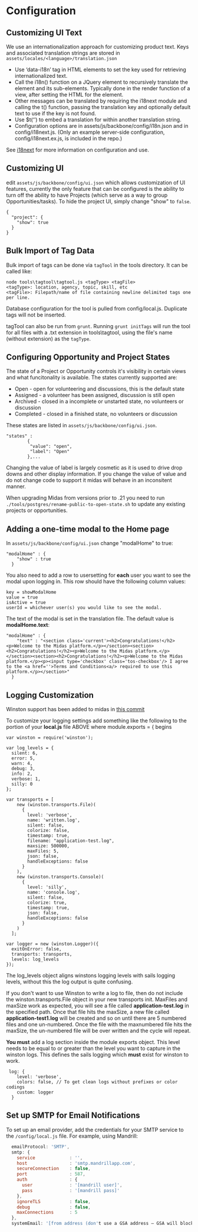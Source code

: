 Configuration
=====

## Customizing UI Text

We use an internationalization approach for customizing product text.  Keys and associated translation strings are stored in ```assets/locales/<language>/translation.json```

* Use ‘data-i18n’ tag in HTML elements to set the key used for retrieving internationalized text.
* Call the i18n() function on a JQuery element to recursively translate the element and its sub-elements. Typically done in the render function of a view, after setting the HTML for the element.
* Other messages can be translated by requiring the i18next module and calling the t() function, passing the translation key and optionally default text to use if the key is not found.
* Use $t(‘<key>’) to embed a translation for <key> within another translation string.
* Configuration options are in assets/js/backbone/config/i18n.json and in config/i18next.js. (Only an example server-side configuration, config/i18next.ex.js, is included in the repo.)

See [i18next](http://i18next.com/) for more information on configuration and use.


## Customizing UI

edit ```assets/js/backbone/config/ui.json``` which allows customization of UI features, currently the only feature that can be configured is the ability to turn off the ability to have Projects (which serve as a way to group Opportunities/tasks).  To hide the project UI, simply change "show" to ```false```.

```
{
  "project": {
    "show": true
  }
}
```

## Bulk Import of Tag Data

Bulk import of tags can be done via ```tagTool``` in the tools directory. It can be called like:
```
node tools\tagtool\tagtool.js <tagType> <tagFile>
<tagType>: location, agency, topic, skill, etc
<tagFile>: Filepath/name of file containing newline delimited tags one per line.
```
Database configuration for the tool is pulled from config/local.js. Duplicate tags will not be inserted.

tagTool can also be run from ```grunt```. Running ```grunt initTags``` will run the tool for all files with a .txt extension in tools\tagtool, using the file's name (without extension) as the ```tagType```. 


## Configuring Opportunity and Project States

The state of a Project or Opportunity controls it's visibility in certain views and what funcitonality is available. The states currently supported are:

* Open - open for volunteering and discussions, this is the default state
* Assigned - a volunteer has been assigned, discussion is still open
* Archived - closed in a incomplete or unstarted state, no volunteers or discussion
* Completed - closed in a finished state, no volunteers or discussion

These states are listed in ```assets/js/backbone/config/ui.json```.
```
"states" :
		{
		 "value": "open",
		 "label": "Open"
		},...
```

Changing the value of label is largely cosmetic as it is used to drive drop downs and other display information. If you change the value of value and do not change code to support it midas will behave in an inconsitent manner.

When upgrading Midas from versions prior to .21 you need to run ```./tools/postgres/rename-public-to-open-state.sh``` to update any existing projects or opportunities.

## Adding a one-time modal to the Home page
In ```assets/js/backbone/config/ui.json``` change "modalHome" to true:
```
"modalHome" : {
    "show" : true
  }
```
You also need to add a row to usersetting for **each** user you want to see the modal upon logging in. This row should have the following column values:
```
key = showModalHome
value = true
isActive = true
userId = whichever user(s) you would like to see the modal.
```

The text of the modal is set in the translation file. The default value is **modalHome.text**:
```
"modalHome" : {
    "text" : "<section class='current'><h2>Congratulations!</h2><p>Welcome to the Midas platform.</p></section><section><h2>Congratulations!</h2><p>Welcome to the Midas platform.</p></section><section><h2>Congratulations!</h2><p>Welcome to the Midas platform.</p><p><input type='checkbox' class='tos-checkbox'/> I agree to the <a href=''>Terms and Conditions<a/> required to use this platform.</p></section>"
  }
  ```
  
  
## Logging Customization
  
Winston support has been added to midas in [this commit ](https://github.com/18F/midas/commit/67c79a42bf92e340355c7f67030f2a2746d93fa8)

To customize your logging settings add something like the following to the portion of your **local.js** file ABOVE where module.exports = { begins
```
var winston = require('winston');

var log_levels = {
  silent: 6,
  error: 5,
  warn: 4,
  debug: 3,
  info: 2,
  verbose: 1,
  silly: 0
};

var transports = [
    new (winston.transports.File)(
      {
        level: 'verbose',
        name: 'written.log',
        silent: false,
        colorize: false,
        timestamp: true,
        filename: "application-test.log",
        maxsize: 500000,
        maxFiles: 5,
        json: false,
        handleExceptions: false
      }
    ),
    new (winston.transports.Console)(
      {
        level: 'silly',
        name: 'console.log',
        silent: false,
        colorize: true,
        timestamp: true,
        json: false,
        handleExceptions: false
      }
    )
  ];

var logger = new (winston.Logger)({
  exitOnError: false,
  transports: transports,
  levels: log_levels
});
```
The log_levels object aligns winstons logging levels with sails logging levels, without this the log output is quite confusing.

If you don't want to use Winston to write a log to file, then do not include the winston.transports.File object in your new transports init. MaxFiles and maxSize work as expected, you will see a file called **application-test.log** in the specified path. Once that file hits the maxSize, a new file called **application-test1.log** will be created and so on until there are 5 numbered files and one un-numbered. Once the file with the maxnumbered file hits the maxSize, the un-numbered file will be over written and the cycle will repeat.

**You must** add a log section inside the module exports object. This level needs to be equal to or greater than the level you want to capture in the winston logs. This defines the sails logging which **must** exist for winston to work.

```
 log: {
    level: 'verbose',
    colors: false, // To get clean logs without prefixes or color codings
    custom: logger
  }
  ```
  
  ## Set up SMTP for Email Notifications
  
  To set up an email provider, add the credentials for your SMTP service to the `/config/local.js` file. For example, using Mandrill:

```js
  emailProtocol: 'SMTP',
  smtp: {
    service             : '',
    host                : 'smtp.mandrillapp.com',
    secureConnection    : false,
    port                : 587,
    auth                : {
      user              : '[mandrill user]',
      pass              : '[mandrill pass]'
    },
    ignoreTLS           : false,
    debug               : false,
    maxConnections      : 5
  },
  systemEmail: '[from address (don't use a GSA address — GSA will block the incoming messages]',
```
